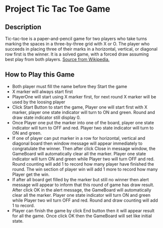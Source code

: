 # Project Tic Tac Toe Game

## Description
Tic-tac-toe is a paper-and-pencil game for two players who take turns marking the spaces in a three-by-three grid with X or O. 
The player who succeeds in placing three of their marks in a horizontal, vertical, or diagonal row first is the winner. 
It is a solved game, with a forced draw assuming best play from both players.
[Source from Wikipedia.](https://en.wikipedia.org/wiki/Tic-tac-toe)

## How to Play this Game
- Both player must fill the name before they Start the game
- X marker will always start first
- PlayerOne will start using X marker first, for next round X marker will be used by the loosing player
- Click Start Button to start the game, Player one will start first with X marker, player one state indicator will turn to ON and green. Round and draw state indicator still display 0.
- Once Player one  put the marker into one of the board, player one state indicator will turn to OFF and red. Player two state indicator will turn to ON and green.
- If one of player can put marker in a row for horizontal, vertical and diagonal board then window message will appear immediately to congratulate the winner. Then after click Close in message window, the GameBoard will automatically clear all the marker. Player one state indicator will turn ON and green while Player two will turn OFF and red. Round counting will add 1 to record how many player have finished the round. The win section of player win will add 1 more to record how many Player get the win. 
- If after all board get filled by the marker but still no winner then alert message will appear to inform that this round of game has draw result. After click OK in the alert message, the GameBoard will automatically clear all the marker. Player one state indicator will turn ON and green while Player two wil turn OFF and red. Round and draw counting will add 1 to record.
- Player can finish the game by click End button then it will appear result for all the game. Once click OK then the GameBoard will set like initial state.



